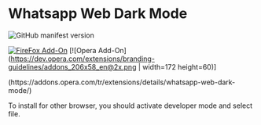 # Whatsapp Web Dark Mode
![GitHub manifest version](https://img.shields.io/github/manifest-json/v/Cuberkam/Whatsapp_Web_Dark_Mode)</br>

[![FireFox Add-On](https://addons.cdn.mozilla.net/static/img/addons-buttons/AMO-button_1.png)](https://addons.mozilla.org/tr/firefox/addon/whatsapp-web-dark-mode/?src=search)
[![Opera Add-On](https://dev.opera.com/extensions/branding-guidelines/addons_206x58_en@2x.png | width=172 height=60)]
<!--[<img src="https://dev.opera.com/extensions/branding-guidelines/addons_206x58_en@2x.png" width="172" height="60" />]-->(https://addons.opera.com/tr/extensions/details/whatsapp-web-dark-mode/)</br>



To install for other browser, you should activate developer mode and select file.
<!--
for Google Chrome</br>
![GoogleChrome](https://developer.chrome.com/static/images/get_started/load_extension.png)
--> 

